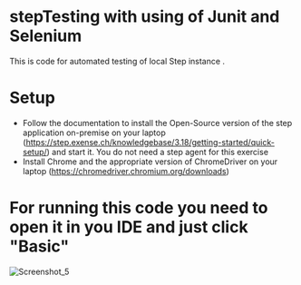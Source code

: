 # stepTesting with using of Junit and Selenium

This is code for automated testing of local Step instance .

# Setup

- Follow the documentation to install the Open-Source version of the step application on-premise on your laptop (https://step.exense.ch/knowledgebase/3.18/getting-started/quick-setup/) and start it. You do not need a step agent for this exercise
- Install Chrome and the appropriate version of ChromeDriver on your laptop (https://chromedriver.chromium.org/downloads)

# For running this code you need to open it in you IDE and just click "Basic"



![Screenshot_5](https://user-images.githubusercontent.com/83832026/165380921-77e9a010-6a81-42bb-ba96-828e29a159ba.png)

